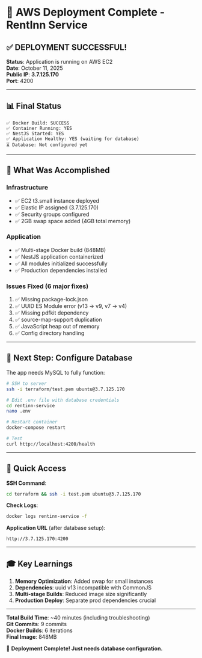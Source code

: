 # 🎉 AWS Deployment Complete - RentInn Service

## ✅ DEPLOYMENT SUCCESSFUL!

**Status**: Application is running on AWS EC2  
**Date**: October 11, 2025  
**Public IP**: **3.7.125.170**  
**Port**: 4200

---

## 📊 Final Status

```
✅ Docker Build: SUCCESS
✅ Container Running: YES
✅ NestJS Started: YES
✅ Application Healthy: YES (waiting for database)
⏳ Database: Not configured yet
```

---

## 🎯 What Was Accomplished

### Infrastructure
- ✅ EC2 t3.small instance deployed
- ✅ Elastic IP assigned (3.7.125.170)
- ✅ Security groups configured
- ✅ 2GB swap space added (4GB total memory)

### Application
- ✅ Multi-stage Docker build (848MB)
- ✅ NestJS application containerized
- ✅ All modules initialized successfully
- ✅ Production dependencies installed

### Issues Fixed (6 major fixes)
1. ✅ Missing package-lock.json
2. ✅ UUID ES Module error (v13 → v9, v7 → v4)
3. ✅ Missing pdfkit dependency
4. ✅ source-map-support duplication
5. ✅ JavaScript heap out of memory
6. ✅ Config directory handling

---

## 🔧 Next Step: Configure Database

The app needs MySQL to fully function:

```bash
# SSH to server
ssh -i terraform/test.pem ubuntu@3.7.125.170

# Edit .env file with database credentials
cd rentinn-service
nano .env

# Restart container
docker-compose restart

# Test
curl http://localhost:4200/health
```

---

## 📝 Quick Access

**SSH Command**:
```bash
cd terraform && ssh -i test.pem ubuntu@3.7.125.170
```

**Check Logs**:
```bash
docker logs rentinn-service -f
```

**Application URL** (after database setup):
```
http://3.7.125.170:4200
```

---

## 🎓 Key Learnings

1. **Memory Optimization**: Added swap for small instances
2. **Dependencies**: uuid v13 incompatible with CommonJS
3. **Multi-stage Builds**: Reduced image size significantly
4. **Production Deploy**: Separate prod dependencies crucial

---

**Total Build Time**: ~40 minutes (including troubleshooting)  
**Git Commits**: 9 commits  
**Docker Builds**: 6 iterations  
**Final Image**: 848MB

🚀 **Deployment Complete! Just needs database configuration.**

